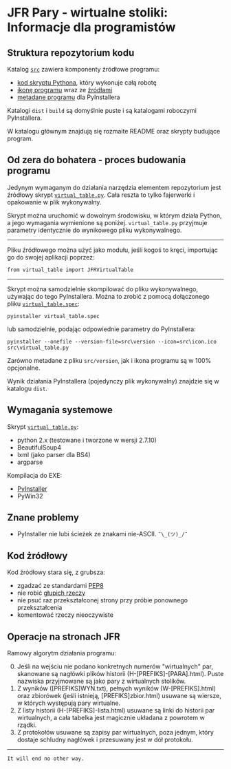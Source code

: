 
JFR Pary - wirtualne stoliki: Informacje dla programistów
=========================================================

Struktura repozytorium kodu
---------------------------

Katalog [`src`](src) zawiera komponenty źródłowe programu:

* [kod skryptu Pythona](src/virtual_table.py), który wykonuje całą robotę
* [ikonę programu](src/icon.ico) wraz ze [źródłami](src/icon.xcf)
* [metadane programu](src/version) dla PyInstallera

Katalogi `dist` i `build` są domyślnie puste i są katalogami roboczymi
PyInstallera.

W katalogu głównym znajdują się rozmaite README oraz skrypty budujące program.

Od zera do bohatera - proces budowania programu
-----------------------------------------------

Jedynym wymaganym do działania narzędzia elementem repozytorium jest źródłowy
skrypt [`virtual_table.py`](src/virtual_table.py). Cała reszta to tylko
fajerwerki i opakowanie w plik wykonywalny.

Skrypt można uruchomić w dowolnym środowisku, w którym działa Python, a jego
wymagania wymienione są poniżej. `virtual_table.py` przyjmuje parametry
identycznie do wynikowego pliku wykonywalnego.

---

Pliku źródłowego można użyć jako modułu, jeśli kogoś to kręci, importując go
do swojej aplikacji poprzez:
```
from virtual_table import JFRVirtualTable
```

---

Skrypt można samodzielnie skompilować do pliku wykonywalnego, używając do tego
PyInstallera. Można to zrobić z pomocą dołączonego pliku [`virtual_table.spec`](virtual_table.spec):
```
pyinstaller virtual_table.spec
```
lub samodzielnie, podając odpowiednie parametry do PyInstallera:
```
pyinstaller --onefile --version-file=src\version --icon=src\icon.ico src\virtual_table.py
```
Zarówno metadane z pliku `src/version`, jak i ikona programu są w 100% opcjonalne.

Wynik działania PyInstallera (pojedynczy plik wykonywalny) znajdzie się w katalogu `dist`.

Wymagania systemowe
-------------------

Skrypt [`virtual_table.py`](src/virtual_table.py):

* python 2.x (testowane i tworzone w wersji 2.7.10)
* BeautifulSoup4
* lxml (jako parser dla BS4)
* argparse

Kompilacja do EXE:

* [PyInstaller](http://pythonhosted.org/PyInstaller/)
* PyWin32

Znane problemy
--------------

* PyInstaller nie lubi ścieżek ze znakami nie-ASCII. `¯\_(ツ)_/¯`

Kod żródłowy
------------

Kod źródłowy stara się, z grubsza:

* zgadzać ze standardami [PEP8](https://www.python.org/dev/peps/pep-0008/)
* nie robić [głupich rzeczy](http://stackoverflow.com/a/1732454)
* nie psuć raz przekształconej strony przy próbie ponownego przekształcenia
* komentować rzeczy nieoczywiste

Operacje na stronach JFR
------------------------

Ramowy algorytm działania programu:

0. Jeśli na wejściu nie podano konkretnych numerów "wirtualnych" par,
skanowane są nagłówki plików historii (H-[PREFIKS]-[PARA].html). Puste
nazwiska przyjmowane są jako pary z wirtualnych stolików.
1. Z wyników ([PREFIKS]WYN.txt), pełnych wyników (W-[PREFIKS].html)
oraz zbiorówek (jeśli istnieją, [PREFIKS]zbior.html) usuwane są wiersze,
w których występują pary wirtualne.
2. Z listy historii (H-[PREFIKS]-lista.html) usuwane są linki do historii
par wirtualnych, a cała tabelka jest magicznie układana z powrotem w rządki.
3. Z protokołów usuwane są zapisy par wirtualnych, poza jednym, który dostaje
schludny nagłówek i przesuwany jest w dół protokołu.

---

`It will end no other way.`
